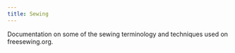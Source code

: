 ```yaml
---
title: Sewing
---
```


Documentation on some of the sewing terminology and techniques used on freesewing.org.
